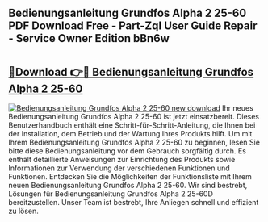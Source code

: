 ## Bedienungsanleitung Grundfos Alpha 2 25-60 PDF Download Free - Part-ZqI User Guide Repair - Service Owner Edition bBn6w

# <h2><a href="http://df4b0tq.blite.top/?on=Bedienungsanleitung+Grundfos+Alpha+2+25-60">🔗Download 👉🔴 Bedienungsanleitung Grundfos Alpha 2 25-60</a></h2>

[![Bedienungsanleitung Grundfos Alpha 2 25-60 new download](https://i.imgur.com/lujVjoI.png)](http://df4b0tq.blite.top/?on=Bedienungsanleitung+Grundfos+Alpha+2+25-60)
Ihr neues Bedienungsanleitung Grundfos Alpha 2 25-60 ist jetzt einsatzbereit. Dieses Benutzerhandbuch enthält eine Schritt-für-Schritt-Anleitung, die Ihnen bei der Installation, dem Betrieb und der Wartung Ihres Produkts hilft. Um mit Ihrem Bedienungsanleitung Grundfos Alpha 2 25-60 zu beginnen, lesen Sie bitte diese Bedienungsanleitung vor dem Gebrauch sorgfältig durch. Es enthält detaillierte Anweisungen zur Einrichtung des Produkts sowie Informationen zur Verwendung der verschiedenen Funktionen und Funktionen. Entdecken Sie die Möglichkeiten der Funktionsliste mit Ihrem neuen Bedienungsanleitung Grundfos Alpha 2 25-60. Wir sind bestrebt, Lösungen für Bedienungsanleitung Grundfos Alpha 2 25-60D bereitzustellen. Unser Team ist bestrebt, Ihre Anliegen schnell und effizient zu lösen.
